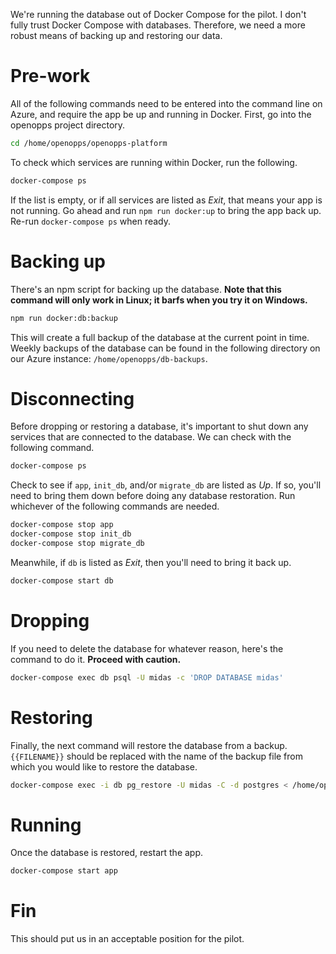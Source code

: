 We're running the database out of Docker Compose for the pilot. I don't fully trust Docker Compose with databases. Therefore, we need a more robust means of backing up and restoring our data.

# Pre-work

All of the following commands need to be entered into the command line on Azure, and require the app be up and running in Docker. First, go into the openopps project directory.

```sh
cd /home/openopps/openopps-platform
```

To check which services are running within Docker, run the following.

```sh
docker-compose ps
```

If the list is empty, or if all services are listed as *Exit*, that means your app is not running. Go ahead and run `npm run docker:up` to bring the app back up. Re-run `docker-compose ps` when ready.

# Backing up

There's an npm script for backing up the database. **Note that this command will only work in Linux; it barfs when you try it on Windows.**

```sh
npm run docker:db:backup
```

This will create a full backup of the database at the current point in time. Weekly backups of the database can be found in the following directory on our Azure instance: `/home/openopps/db-backups`.

# Disconnecting

Before dropping or restoring a database, it's important to shut down any services that are connected to the database. We can check with the following command.

```sh
docker-compose ps
```

Check to see if `app`, `init_db`, and/or `migrate_db` are listed as *Up*. If so, you'll need to bring them down before doing any database restoration. Run whichever of the following commands are needed.

```sh
docker-compose stop app
docker-compose stop init_db
docker-compose stop migrate_db
```

Meanwhile, if `db` is listed as *Exit*, then you'll need to bring it back up.

```sh
docker-compose start db
```

# Dropping

If you need to delete the database for whatever reason, here's the command to do it. **Proceed with caution.**

```sh
docker-compose exec db psql -U midas -c 'DROP DATABASE midas'
```

# Restoring

Finally, the next command will restore the database from a backup. `{{FILENAME}}` should be replaced with the name of the backup file from which you would like to restore the database.

```sh
docker-compose exec -i db pg_restore -U midas -C -d postgres < /home/openopps/db-backups/{{FILENAME}}.dump
```

# Running

Once the database is restored, restart the app.

```sh
docker-compose start app
```

# Fin

This should put us in an acceptable position for the pilot.
